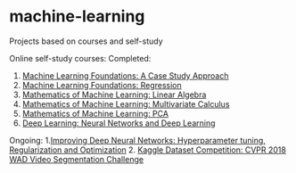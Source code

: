 # machine-learning
Projects based on courses and self-study

Online self-study courses:
Completed:
1. [Machine Learning Foundations: A Case Study Approach](https://www.coursera.org/learn/ml-foundations/home/welcome)
2. [Machine Learning Foundations: Regression](https://www.coursera.org/learn/ml-regression/home/welcome)
3. [Mathematics of Machine Learning: Linear Algebra](https://www.coursera.org/learn/linear-algebra-machine-learning/home/welcome)
4. [Mathematics of Machine Learning: Multivariate Calculus](https://www.coursera.org/learn/multivariate-calculus-machine-learning/home/welcome)
5. [Mathematics of Machine Learning: PCA](https://www.coursera.org/learn/pca-machine-learning/home/welcome)
6. [Deep Learning: Neural Networks and Deep Learning](https://www.coursera.org/learn/neural-networks-deep-learning/home/welcome)

Ongoing:
1.[Improving Deep Neural Networks: Hyperparameter tuning, Regularization and Optimization](https://www.coursera.org/learn/deep-neural-network/home/welcome)
2. [Kaggle Dataset Competition: CVPR 2018 WAD Video Segmentation Challenge](https://www.kaggle.com/c/cvpr-2018-autonomous-driving)
